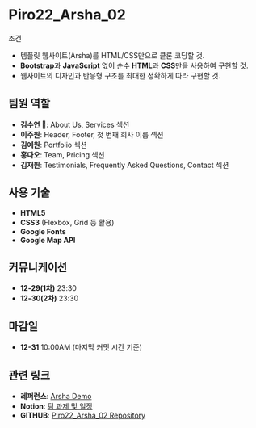 # Piro22_Arsha_02

조건
- 템플릿 웹사이트(Arsha)를 HTML/CSS만으로 클론 코딩할 것. 
- **Bootstrap**과 **JavaScript** 없이 순수 **HTML**과 **CSS**만을 사용하여 구현할 것. 
- 웹사이트의 디자인과 반응형 구조를 최대한 정확하게 따라 구현할 것.

## 팀원 역할

- **김수연 👑**: About Us, Services 섹션
- **이주원**: Header, Footer, 첫 번째 회사 이름 섹션
- **김예원**: Portfolio 섹션
- **홍다오**: Team, Pricing 섹션
- **김재원**: Testimonials, Frequently Asked Questions, Contact 섹션


## 사용 기술

- **HTML5**
- **CSS3** (Flexbox, Grid 등 활용)
- **Google Fonts**
- **Google Map API**


## 커뮤니케이션

- **12-29(1차)** 23:30
- **12-30(2차)** 23:30


## 마감일

- **12-31** 10:00AM (마지막 커밋 시간 기준)


## 관련 링크

- **레퍼런스**: [Arsha Demo](https://bootstrapmade.com/demo/Arsha/)
- **Notion**: [팀 과제 및 일정](https://www.notion.so/16a4042295a980508548f69608b45b1d?pvs=21)
- **GITHUB**: [Piro22_Arsha_02 Repository](https://github.com/Pirogramming-22/Piro22_Arsha_02)